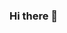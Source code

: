 ### Hi there 👋

<!--
**ryujaehun/ryujaehun** is a ✨ _special_ ✨ repository because its `README.md` (this file) appears on your GitHub profile.




[![jaehun's github stats](https://github-readme-stats.vercel.app/api?ryujaehun=anuraghazra)](https://github.com/anuraghazra/github-readme-stats)

[![Hits](https://hits.seeyoufarm.com/api/count/incr/badge.svg?url=https%3A%2F%2Fgithub.com%2Fryujaehun&count_bg=%2379C83D&title_bg=%23555555&icon=&icon_color=%23E7E7E7&title=hits&edge_flat=false)](https://hits.seeyoufarm.com)
